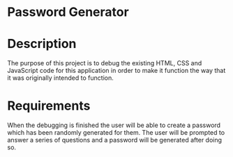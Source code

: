 # Password Generator

# Description
The purpose of this project is to debug the existing HTML, CSS and JavaScript code for this application in order to make it function the way that it was originally intended to function.

# Requirements
When the debugging is finished the user will be able to create a password which has been randomly generated for them. The user will be prompted to answer a series of questions and a password will be generated after doing so.